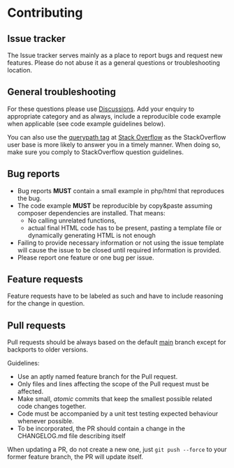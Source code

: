 Contributing
============

Issue tracker
-------------

The Issue tracker serves mainly as a place to report bugs and request new features.
Please do not abuse it as a general questions or troubleshooting location.

General troubleshooting
-------------

For these questions please use [Discussions](https://github.com/gravitypdf/querypath/discussions). Add your enquiry
to appropriate category and as always, include a reproducible code example when applicable (see code example guidelines below).

You can also use the [querypath tag](https://stackoverflow.com/questions/tagged/querypath)
at [Stack Overflow](https://stackoverflow.com/)
as the StackOverflow user base is more likely to answer you in a timely manner.
When doing so, make sure you comply to StackOverflow question guidelines.

Bug reports
-------------

* Bug reports **MUST** contain a small example in php/html that reproduces the bug.
* The code example **MUST** be reproducible by copy&paste assuming composer dependencies are installed. That means:
    * No calling unrelated functions,
    * actual final HTML code has to be present, pasting a template file or dynamically generating HTML is not enough
* Failing to provide necessary information or not using the issue template will cause the issue to be closed until required information is provided.
* Please report one feature or one bug per issue.

Feature requests
-------------

Feature requests have to be labeled as such and have to include reasoning for the change in question.


Pull requests
-------------

Pull requests should be always based on the default [main](https://github.com/gravitypdf/querypath/tree/main) branch except for backports to older versions.

Guidelines:

* Use an aptly named feature branch for the Pull request.
* Only files and lines affecting the scope of the Pull request must be affected.
* Make small, *atomic* commits that keep the smallest possible related code changes together.
* Code must be accompanied by a unit test testing expected behaviour whenever possible.
* To be incorporated, the PR should contain a change in the CHANGELOG.md file describing itself

When updating a PR, do not create a new one, just `git push --force` to your former feature branch, the PR will
update itself.
